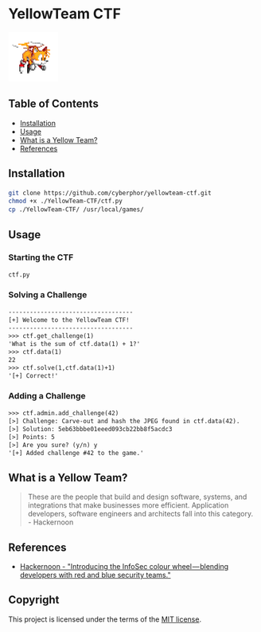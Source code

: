 # YellowTeam CTF
![yellow.gif](/_misc/yellow.gif)

## Table of Contents
* [Installation](#installation)
* [Usage](#usage)
* [What is a Yellow Team?](#what-is-a-yellow-team)
* [References](#references)

## Installation
```bash
git clone https://github.com/cyberphor/yellowteam-ctf.git
chmod +x ./YellowTeam-CTF/ctf.py
cp ./YellowTeam-CTF/ /usr/local/games/
```

## Usage
### Starting the CTF
```
ctf.py
```
### Solving a Challenge
```
-----------------------------------
[+] Welcome to the YellowTeam CTF!
-----------------------------------
>>> ctf.get_challenge(1)
'What is the sum of ctf.data(1) + 1?'
>>> ctf.data(1)
22
>>> ctf.solve(1,ctf.data(1)+1)
'[+] Correct!'
```
### Adding a Challenge 
```
>>> ctf.admin.add_challenge(42)
[>] Challenge: Carve-out and hash the JPEG found in ctf.data(42).
[>] Solution: 5eb63bbbe01eeed093cb22bb8f5acdc3
[>] Points: 5
[>] Are you sure? (y/n) y
'[+] Added challenge #42 to the game.'
```

## What is a Yellow Team?
> These are the people that build and design software, systems, and integrations that make businesses more efficient. Application developers, software engineers and architects fall into this category. <br> - Hackernoon

## References
* [Hackernoon - "Introducing the InfoSec colour wheel — blending developers with red and blue security teams."](https://hackernoon.com/introducing-the-infosec-colour-wheel-blending-developers-with-red-and-blue-security-teams-6437c1a07700)

## Copyright
This project is licensed under the terms of the [MIT license](/_misc/LICENSE).
